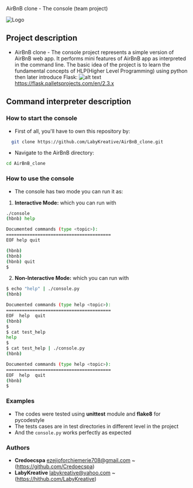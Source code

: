 AirBnB clone - The console (team project)

![Logo](https://cdn.freebiesupply.com/logos/large/2x/airbnb-2-logo-png-transparent.png)

## Project description

- AirBnB clone - The console project represents a simple version of AirBnB web
  app. It performs mini features of AirBnB app as interpreted in the command line. The basic idea of the project is to learn the fundamental concepts
  of HLP(Higher Level Programming) using python then later introduce Flask: ![alt text](https://i.morioh.com/200817/4e495d78.webp)
  <https://flask.palletsprojects.com/en/2.3.x>

## Command interpreter description

### How to start the console

- First of all, you'll have to own this repository by:

```bash
  git clone https://github.com/LabyKreative/AirBnB_clone.git
```

- Navigate to the AirBnB directory:

```bash
cd AirBnB_clone
```

### How to use the console

- The console has two mode you can run it as:

1. **Interactive Mode:** which you can run with

```bash
./console
(hbnb) help

Documented commands (type <topic>):
========================================
EOF help quit

(hbnb)
(hbnb)
(hbnb) quit
$
```

2. **Non-Interactive Mode:** which you can run with

```bash
$ echo "help" | ./console.py
(hbnb)

Documented commands (type help <topic>):
========================================
EOF  help  quit
(hbnb)
$
$ cat test_help
help
$
$ cat test_help | ./console.py
(hbnb)

Documented commands (type help <topic>):
========================================
EOF  help  quit
(hbnb)
$
```

### Examples

- The codes were tested using **unittest** module and **flake8** for pycodestyle
- The tests cases are in test directories in different level in the project
- And the `console.py` works perfectly as expected

### Authors

- **Credoecspa** <ezejioforchiemerie708@gmail.com> ~ (https://github.com/Credoecspa)
- **LabyKreative** <labykreative@yahoo.com> ~ (https://hithub.com/LabyKreative)
